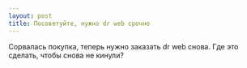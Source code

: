 ```yaml
---
layout: post 
title: Посоветуйте, нужно dr web срочно 
--- 
```

Сорвалась покупка, теперь нужно заказать dr web снова. Где это сделать, чтобы снова не кинули?